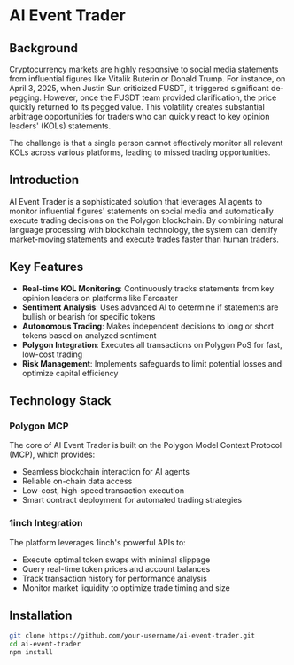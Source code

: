 # AI Event Trader

## Background

Cryptocurrency markets are highly responsive to social media statements from influential figures like Vitalik Buterin or Donald Trump. For instance, on April 3, 2025, when Justin Sun criticized FUSDT, it triggered significant de-pegging. However, once the FUSDT team provided clarification, the price quickly returned to its pegged value. This volatility creates substantial arbitrage opportunities for traders who can quickly react to key opinion leaders' (KOLs) statements.

The challenge is that a single person cannot effectively monitor all relevant KOLs across various platforms, leading to missed trading opportunities.

## Introduction

AI Event Trader is a sophisticated solution that leverages AI agents to monitor influential figures' statements on social media and automatically execute trading decisions on the Polygon blockchain. By combining natural language processing with blockchain technology, the system can identify market-moving statements and execute trades faster than human traders.

## Key Features

- **Real-time KOL Monitoring**: Continuously tracks statements from key opinion leaders on platforms like Farcaster
- **Sentiment Analysis**: Uses advanced AI to determine if statements are bullish or bearish for specific tokens
- **Autonomous Trading**: Makes independent decisions to long or short tokens based on analyzed sentiment
- **Polygon Integration**: Executes all transactions on Polygon PoS for fast, low-cost trading
- **Risk Management**: Implements safeguards to limit potential losses and optimize capital efficiency

## Technology Stack

### Polygon MCP

The core of AI Event Trader is built on the Polygon Model Context Protocol (MCP), which provides:

- Seamless blockchain interaction for AI agents
- Reliable on-chain data access
- Low-cost, high-speed transaction execution
- Smart contract deployment for automated trading strategies

### 1inch Integration

The platform leverages 1inch's powerful APIs to:

- Execute optimal token swaps with minimal slippage
- Query real-time token prices and account balances
- Track transaction history for performance analysis
- Monitor market liquidity to optimize trade timing and size

## Installation

```bash
git clone https://github.com/your-username/ai-event-trader.git
cd ai-event-trader
npm install
